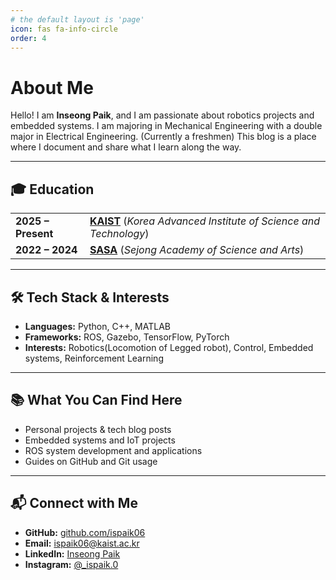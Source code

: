 ```yaml
---
# the default layout is 'page'
icon: fas fa-info-circle
order: 4
---
```


# About Me

Hello! I am **Inseong Paik**, and I am passionate about robotics projects and embedded systems. I am majoring in Mechanical Engineering with a double major in Electrical Engineering. (Currently a freshmen)
This blog is a place where I document and share what I learn along the way.


---


## 🎓 Education
|  |  |
|------|------------|
| **2025 – Present** | [**KAIST**](https://www.kaist.ac.kr/en/) (*Korea Advanced Institute of Science and Technology*) |
| **2022 – 2024** | [**SASA**](https://sasa.sjeduhs.kr/sasa-s/main.do?sso=ok) (*Sejong Academy of Science and Arts*) | 

---

## 🛠 Tech Stack & Interests
- **Languages:** Python, C++, MATLAB
- **Frameworks:** ROS, Gazebo, TensorFlow, PyTorch
- **Interests:** Robotics(Locomotion of Legged robot), Control, Embedded systems, Reinforcement Learning


---


## 📚 What You Can Find Here
- Personal projects & tech blog posts
- Embedded systems and IoT projects
- ROS system development and applications
- Guides on GitHub and Git usage


---


## 📬 Connect with Me
- **GitHub:** [github.com/ispaik06](https://github.com/ispaik06)
- **Email:** ispaik06@kaist.ac.kr
- **LinkedIn:** [Inseong Paik](https://www.linkedin.com/in/inseong-paik-7b2982354/)
- **Instagram:** [@_ispaik.0](https://www.instagram.com/_ispaik.0/)
